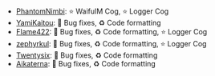 - [PhantomNimbi][phantomnimbi]: :star: WaifuIM Cog, :star: Logger Cog
- [YamiKaitou][yamikaitou]: :wrench: Bug fixes, :recycle: Code formatting
- [Flame422][flame442]: :wrench: Bug fixes, :recycle: Code formatting, :star: Logger Cog
- [zephyrkul][zephyrkul]: :wrench: Bug fixes, :recycle: Code formatting, :star: Logger Cog
- [Twentysix][twentysix]: :wrench: Bug fixes, :recycle: Code formatting
- [Aikaterna][aikaterna]: :wrench: Bug fixes, :recycle: Code formatting

[phantomnimbi]: https://github.com/PhantomNimbi
[yamikaitou]: https://github.com/yamikaitou
[flame442]: https://github.com/Flame442
[zephyrkul]: https://github.com/zephyrkul
[aikaterna]: https://github.com/aikaterna
[twentysix]: https://github.com/Twentysix26
